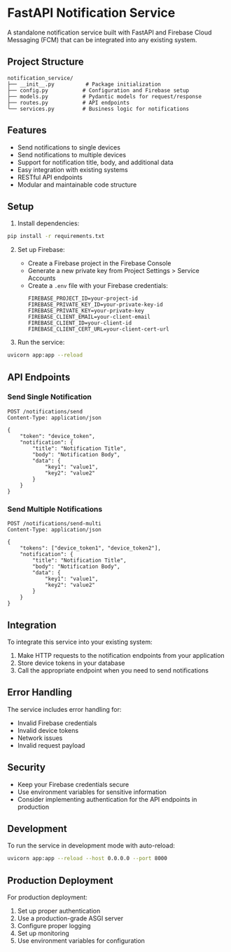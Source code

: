 # FastAPI Notification Service

A standalone notification service built with FastAPI and Firebase Cloud Messaging (FCM) that can be integrated into any existing system.

## Project Structure

```
notification_service/
├── __init__.py          # Package initialization
├── config.py           # Configuration and Firebase setup
├── models.py           # Pydantic models for request/response
├── routes.py           # API endpoints
└── services.py         # Business logic for notifications
```

## Features

- Send notifications to single devices
- Send notifications to multiple devices
- Support for notification title, body, and additional data
- Easy integration with existing systems
- RESTful API endpoints
- Modular and maintainable code structure

## Setup

1. Install dependencies:

```bash
pip install -r requirements.txt
```

2. Set up Firebase:

   - Create a Firebase project in the Firebase Console
   - Generate a new private key from Project Settings > Service Accounts
   - Create a `.env` file with your Firebase credentials:
     ```
     FIREBASE_PROJECT_ID=your-project-id
     FIREBASE_PRIVATE_KEY_ID=your-private-key-id
     FIREBASE_PRIVATE_KEY=your-private-key
     FIREBASE_CLIENT_EMAIL=your-client-email
     FIREBASE_CLIENT_ID=your-client-id
     FIREBASE_CLIENT_CERT_URL=your-client-cert-url
     ```

3. Run the service:

```bash
uvicorn app:app --reload
```

## API Endpoints

### Send Single Notification

```http
POST /notifications/send
Content-Type: application/json

{
    "token": "device_token",
    "notification": {
        "title": "Notification Title",
        "body": "Notification Body",
        "data": {
            "key1": "value1",
            "key2": "value2"
        }
    }
}
```

### Send Multiple Notifications

```http
POST /notifications/send-multi
Content-Type: application/json

{
    "tokens": ["device_token1", "device_token2"],
    "notification": {
        "title": "Notification Title",
        "body": "Notification Body",
        "data": {
            "key1": "value1",
            "key2": "value2"
        }
    }
}
```

## Integration

To integrate this service into your existing system:

1. Make HTTP requests to the notification endpoints from your application
2. Store device tokens in your database
3. Call the appropriate endpoint when you need to send notifications

## Error Handling

The service includes error handling for:

- Invalid Firebase credentials
- Invalid device tokens
- Network issues
- Invalid request payload

## Security

- Keep your Firebase credentials secure
- Use environment variables for sensitive information
- Consider implementing authentication for the API endpoints in production

## Development

To run the service in development mode with auto-reload:

```bash
uvicorn app:app --reload --host 0.0.0.0 --port 8000
```

## Production Deployment

For production deployment:

1. Set up proper authentication
2. Use a production-grade ASGI server
3. Configure proper logging
4. Set up monitoring
5. Use environment variables for configuration
